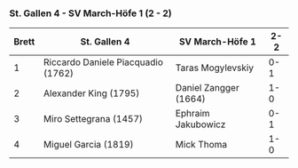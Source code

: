 ### St. Gallen 4 - SV March-Höfe 1 (2 - 2)

| Brett | St. Gallen 4                       | SV March-Höfe 1       | 2-2 |
|-------|------------------------------------|-----------------------|-----|
| 1     | Riccardo Daniele Piacquadio (1762) | Taras Mogylevskiy     | 0-1 |
| 2     | Alexander King (1795)              | Daniel Zangger (1664) | 1-0 |
| 3     | Miro Settegrana (1457)             | Ephraim Jakubowicz    | 0-1 |
| 4     | Miguel Garcia (1819)               | Mick Thoma            | 1-0 |
